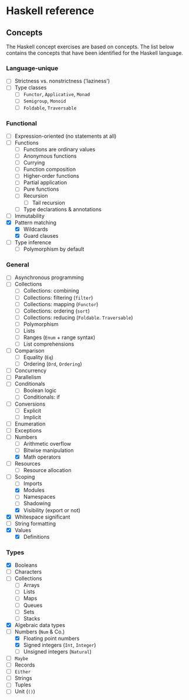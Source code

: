 # Haskell reference

## Concepts

The Haskell concept exercises are based on concepts. The list below contains the concepts that have been identified for the Haskell language.

### Language-unique

- [ ] Strictness vs. nonstrictness ('laziness')
- [ ] Type classes
  - [ ] `Functor`, `Applicative`, `Monad`
  - [ ] `Semigroup`, `Monoid`
  - [ ] `Foldable`, `Traversable`

### Functional

- [ ] Expression-oriented (no statements at all)
- [ ] Functions
  - [ ] Functions are ordinary values
  - [ ] Anonymous functions
  - [ ] Currying
  - [ ] Function composition
  - [ ] Higher-order functions
  - [ ] Partial application
  - [ ] Pure functions
  - [ ] Recursion
    - [ ] Tail recursion
  - [ ] Type declarations & annotations
- [ ] Immutability
- [x] Pattern matching
  - [x] Wildcards
  - [x] Guard clauses
- [ ] Type inference
  - [ ] Polymorphism by default

### General

- [ ] Asynchronous programming
- [ ] Collections
  - [ ] Collections: combining
  - [ ] Collections: filtering (`filter`)
  - [ ] Collections: mapping (`Functor`)
  - [ ] Collections: ordering (`sort`)
  - [ ] Collections: reducing (`Foldable`. `Traversable`)
  - [ ] Polymorphism
  - [ ] Lists
  - [ ] Ranges (`Enum` + range syntax)
  - [ ] List comprehensions
- [ ] Comparison
  - [ ] Equality (`Eq`)
  - [ ] Ordering  (`Ord`, `Ordering`)
- [ ] Concurrency
- [ ] Parallelism
- [ ] Conditionals
  - [ ] Boolean logic
  - [ ] Conditionals: if
- [ ] Conversions
  - [ ] Explicit
  - [ ] Implicit
- [ ] Enumeration
- [ ] Exceptions
- [ ] Numbers
  - [ ] Arithmetic overflow
  - [ ] Bitwise manipulation
  - [x] Math operators
- [ ] Resources
  - [ ] Resource allocation
- [ ] Scoping
  - [ ] Imports
  - [x] Modules
  - [ ] Namespaces
  - [ ] Shadowing
  - [x] Visibility (export or not)
- [x] Whitespace significant
- [ ] String formatting
- [x] Values
  - [x] Definitions

### Types

- [x] Booleans
- [ ] Characters
- [ ] Collections
  - [ ] Arrays
  - [ ] Lists
  - [ ] Maps
  - [ ] Queues
  - [ ] Sets
  - [ ] Stacks
- [x] Algebraic data types
- [ ] Numbers (`Num` & Co.)
  - [x] Floating point numbers
  - [x] Signed integers (`Int`, `Integer`)
  - [ ] Unsigned integers (`Natural`)
- [ ] `Maybe`
- [ ] Records
- [ ] `Either`
- [ ] Strings
- [ ] Tuples
- [ ] Unit (`()`)
